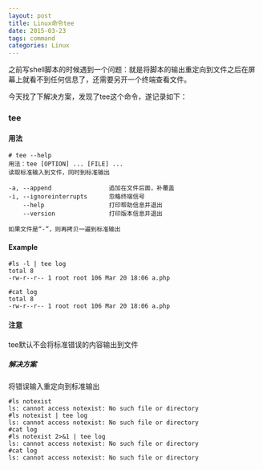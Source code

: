 ```yaml
---
layout: post
title: Linux命令tee
date: 2015-03-23
tags: command
categories: Linux
---
```


之前写shell脚本的时候遇到一个问题：就是将脚本的输出重定向到文件之后在屏幕上就看不到任何信息了，还需要另开一个终端查看文件。

今天找了下解决方案，发现了tee这个命令，遂记录如下：


### tee

#### 用法
```
# tee --help
用法：tee [OPTION] ... [FILE] ...
读取标准输入到文件，同时到标准输出

-a, --append                追加在文件后面，补覆盖
-i, --ignoreinterrupts      忽略终端信号
    --help                  打印帮助信息并退出
    --version               打印版本信息并退出
    
如果文件是“-”，则再拷贝一遍到标准输出
```

#### Example
```
#ls -l | tee log
total 8
-rw-r--r-- 1 root root 106 Mar 20 18:06 a.php

#cat log
total 8
-rw-r--r-- 1 root root 106 Mar 20 18:06 a.php
```

#### 注意
tee默认不会将标准错误的内容输出到文件

##### 解决方案
将错误输入重定向到标准输出

```
#ls notexist
ls: cannot access notexist: No such file or directory
#ls notexist | tee log
ls: cannot access notexist: No such file or directory
#cat log
#ls notexist 2>&1 | tee log
ls: cannot access notexist: No such file or directory 
#cat log
ls: cannot access notexist: No such file or directory
```
